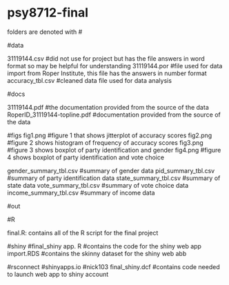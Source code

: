 # psy8712-final

folders are denoted with #

#data

31119144.csv #did not use for project but has the file answers in word format so may be helpful for understanding
31119144.por #file used for data import from Roper Institute, this file has the answers in number format
accuracy_tbl.csv #cleaned data file used for data analysis

#docs

31119144.pdf #the documentation provided from the source of the data
RoperID_31119144-topline.pdf #documentation provided from the source of the data 

#figs
fig1.png #figure 1 that shows jitterplot of accuracy scores
fig2.png #figure 2 shows histogram of frequency of accuracy scores
fig3.png #figure 3 shows boxplot of party identification and gender
fig4.png #figure 4 shows boxplot of party identification and vote choice

gender_summary_tbl.csv #summary of gender data
pid_summary_tbl.csv #summary of party identification data
state_summary_tbl.csv #summary of state data
vote_summary_tbl.csv #summary of vote choice data
income_summary_tbl.csv #summary of income data

#out

#R

final.R: contains all of the R script for the final project

#shiny
#final_shiny
app. R #contains the code for the shiny web app
import.RDS #contains the skinny dataset for the shiny web abb

#rsconnect 
#shinyapps.io
#nick103
final_shiny.dcf #contains code needed to launch web app to shiny account 
